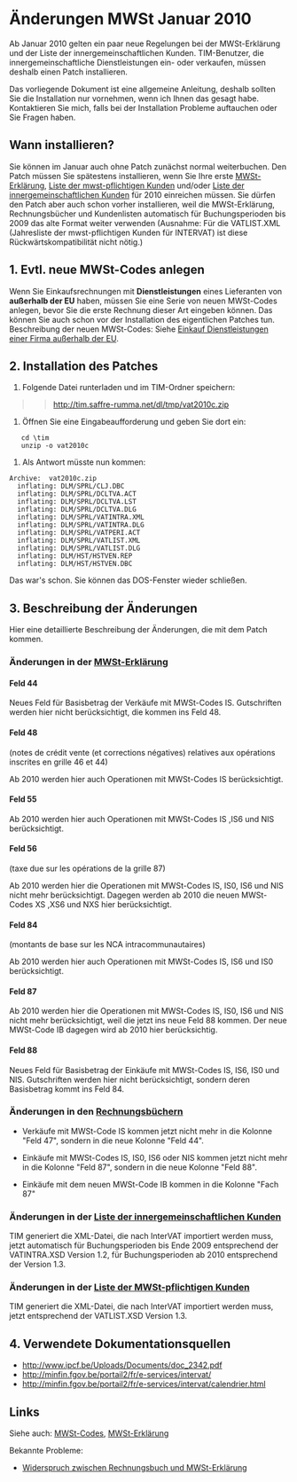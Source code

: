 # Änderungen MWSt Januar 2010 #

Ab Januar 2010 gelten ein paar neue Regelungen bei der MWSt-Erklärung und der Liste der innergemeinschaftlichen Kunden. TIM-Benutzer, die innergemeinschaftliche Dienstleistungen ein- oder verkaufen, müssen deshalb einen Patch installieren.

Das vorliegende Dokument ist eine allgemeine Anleitung, deshalb sollten Sie die Installation nur vornehmen, wenn ich Ihnen das gesagt habe.
Kontaktieren Sie mich, falls bei der Installation Probleme auftauchen oder Sie Fragen haben.

## Wann installieren? ##

Sie können im Januar auch ohne Patch zunächst normal weiterbuchen.
Den Patch müssen Sie spätestens installieren, wenn Sie Ihre erste
[MWSt-Erklärung](DCLTVA.md),
[Liste der mwst-pflichtigen Kunden](VATLIST.md) und/oder
[Liste der innergemeinschaftlichen Kunden](VATINTRA.md) für 2010 einreichen müssen.
Sie dürfen den Patch aber auch schon vorher installieren, weil die MWSt-Erklärung, Rechnungsbücher und Kundenlisten automatisch für Buchungsperioden bis 2009 das alte Format weiter verwenden (Ausnahme: Für die VATLIST.XML (Jahresliste der mwst-pflichtigen Kunden für INTERVAT) ist diese Rückwärtskompatibilität nicht nötig.)

## 1. Evtl. neue MWSt-Codes anlegen ##

Wenn Sie Einkaufsrechnungen mit **Dienstleistungen** eines Lieferanten von **außerhalb der EU** haben, müssen Sie eine Serie von neuen MWSt-Codes anlegen, bevor Sie die erste Rechnung dieser Art eingeben können. Das können Sie auch schon vor der Installation des eigentlichen Patches tun.
Beschreibung der neuen MWSt-Codes: Siehe [Einkauf Dienstleistungen einer Firma außerhalb der EU](TaxXS.md).


## 2. Installation des Patches ##

  1. Folgende Datei runterladen und im TIM-Ordner speichern:
> > http://tim.saffre-rumma.net/dl/tmp/vat2010c.zip
  1. Öffnen Sie eine Eingabeaufforderung und geben Sie dort ein:
```
   cd \tim
   unzip -o vat2010c
```
  1. Als Antwort müsste nun kommen:
```
Archive:  vat2010c.zip
  inflating: DLM/SPRL/CLJ.DBC
  inflating: DLM/SPRL/DCLTVA.ACT
  inflating: DLM/SPRL/DCLTVA.LST
  inflating: DLM/SPRL/DCLTVA.DLG
  inflating: DLM/SPRL/VATINTRA.XML
  inflating: DLM/SPRL/VATINTRA.DLG
  inflating: DLM/SPRL/VATPERI.ACT
  inflating: DLM/SPRL/VATLIST.XML
  inflating: DLM/SPRL/VATLIST.DLG
  inflating: DLM/HST/HSTVEN.REP
  inflating: DLM/HST/HSTVEN.DBC
```

Das war's schon. Sie können das DOS-Fenster wieder schließen.

## 3. Beschreibung der Änderungen ##

Hier eine detaillierte Beschreibung der Änderungen, die mit dem Patch kommen.

### Änderungen in der [MWSt-Erklärung](DCLTVA.md) ###


#### Feld 44 ####

Neues Feld für Basisbetrag der Verkäufe mit MWSt-Codes IS.
Gutschriften werden hier nicht berücksichtigt, die kommen ins Feld 48.

#### Feld 48 ####

(notes de crédit vente (et corrections négatives) relatives aux
opérations inscrites en grille 46 et 44)

Ab 2010 werden hier auch Operationen mit MWSt-Codes IS berücksichtigt.

#### Feld 55 ####

Ab 2010 werden hier auch Operationen mit MWSt-Codes IS ,IS6 und NIS berücksichtigt.


#### Feld 56 ####

(taxe due sur les opérations de la grille 87)

Ab 2010 werden hier die Operationen mit MWSt-Codes IS, IS0, IS6 und NIS
nicht mehr berücksichtigt.
Dagegen werden ab 2010 die neuen MWSt-Codes XS ,XS6 und NXS hier berücksichtigt.

#### Feld 84 ####

(montants de base sur les NCA intracommunautaires)

Ab 2010 werden hier auch Operationen mit MWSt-Codes IS, IS6 und IS0 berücksichtigt.

#### Feld 87 ####

Ab 2010 werden hier die Operationen mit MWSt-Codes IS, IS0, IS6 und NIS
nicht mehr berücksichtigt, weil die jetzt ins neue Feld 88 kommen.
Der neue MWSt-Code IB dagegen wird ab 2010 hier berücksichtig.

#### Feld 88 ####

Neues Feld für Basisbetrag der Einkäufe mit MWSt-Codes IS, IS6, IS0 und NIS.
Gutschriften werden hier nicht berücksichtigt,
sondern deren Basisbetrag kommt ins Feld 84.


### Änderungen in den [Rechnungsbüchern](HSTVEN.md) ###

  * Verkäufe mit MWSt-Code IS kommen jetzt nicht mehr in die Kolonne "Feld 47", sondern in die neue Kolonne "Feld 44".


  * Einkäufe mit MWSt-Codes IS, IS0, IS6 oder NIS kommen jetzt nicht mehr in die Kolonne "Feld 87", sondern in die neue Kolonne "Feld 88".

  * Einkäufe mit dem neuen MWSt-Code IB kommen in die Kolonne "Fach 87"

### Änderungen in der [Liste der innergemeinschaftlichen Kunden](VATINTRA.md) ###

TIM generiert die XML-Datei, die nach InterVAT importiert werden muss, jetzt automatisch für Buchungsperioden bis Ende 2009 entsprechend der VATINTRA.XSD Version 1.2, für Buchungsperioden ab 2010 entsprechend der Version 1.3.

### Änderungen in der [Liste der MWSt-pflichtigen Kunden](VATLIST.md) ###

TIM generiert die XML-Datei, die nach InterVAT importiert werden muss, jetzt entsprechend der VATLIST.XSD Version 1.3.

## 4. Verwendete Dokumentationsquellen ##

  * http://www.ipcf.be/Uploads/Documents/doc_2342.pdf
  * http://minfin.fgov.be/portail2/fr/e-services/intervat/
  * http://minfin.fgov.be/portail2/fr/e-services/intervat/calendrier.html

## Links ##

Siehe auch: [MWSt-Codes](TAX.md), [MWSt-Erklärung](DCLTVA.md)

Bekannte Probleme:
  * [Widerspruch zwischen Rechnungsbuch und MWSt-Erklärung](20100517.md)